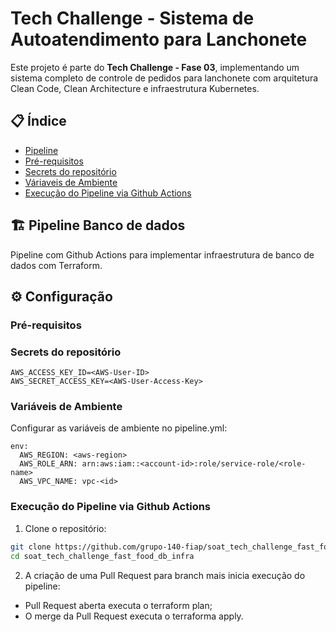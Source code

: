 # Tech Challenge - Sistema de Autoatendimento para Lanchonete

Este projeto é parte do **Tech Challenge - Fase 03**, implementando um sistema completo de controle de pedidos para lanchonete com arquitetura Clean Code, Clean Architecture e infraestrutura Kubernetes.

## 📋 Índice

- [Pipeline](#-pipeline)
- [Pré-requisitos](#-pre-requisitos)
- [Secrets do repositório](#-secrets-do-repositorio)
- [Váriaveis de Ambiente](#-variaveis-de-ambiente)
- [Execução do Pipeline via Github Actions](#-execucaoo-do-pipeline-via-github-actions)


## 🏗️ Pipeline Banco de dados

Pipeline com Github Actions para implementar infraestrutura de banco de dados com Terraform.

## ⚙️ Configuração

### Pré-requisitos

### Secrets do repositório
```
AWS_ACCESS_KEY_ID=<AWS-User-ID>
AWS_SECRET_ACCESS_KEY=<AWS-User-Access-Key>
```

### Variáveis de Ambiente

Configurar as variáveis de ambiente no pipeline.yml:

```env
env:
  AWS_REGION: <aws-region>
  AWS_ROLE_ARN: arn:aws:iam::<account-id>:role/service-role/<role-name>
  AWS_VPC_NAME: vpc-<id>
```

### Execução do Pipeline via Github Actions

1. Clone o repositório:
```bash
git clone https://github.com/grupo-140-fiap/soat_tech_challenge_fast_food_db_infra.git
cd soat_tech_challenge_fast_food_db_infra
```
2. A criação de uma Pull Request para branch mais inicia execução do pipeline:
- Pull Request aberta executa o terraform plan;
- O merge da Pull Request executa o terraforma apply.
